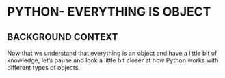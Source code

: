 # PYTHON- EVERYTHING IS OBJECT

## BACKGROUND CONTEXT
Now that we understand that everything is an object and have a little bit of knowledge, let’s pause and look a little bit closer at how Python works with different types of objects.



